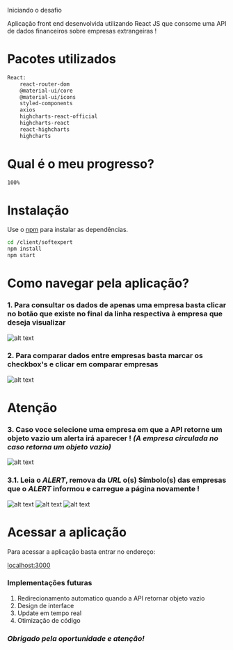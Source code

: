 Iniciando o desafio

Aplicação front end desenvolvida utilizando React JS que consome uma API de dados financeiros sobre empresas extrangeiras !

# Pacotes utilizados
```bash
React:
    react-router-dom
    @material-ui/core 
    @material-ui/icons
    styled-components 
    axios 
    highcharts-react-official 
    highcharts-react 
    react-highcharts 
    highcharts 
```

# Qual é o meu progresso?
```bash
100%
```
# Instalação

Use o [npm](https://www.npmjs.com/) para instalar as dependências.

```bash
cd /client/softexpert
npm install
npm start
```

# Como navegar pela aplicação?

### **1. Para consultar os dados de apenas uma empresa basta clicar no botão que existe no final da linha respectiva à empresa que deseja visualizar**

![alt text](https://i.imgur.com/9BYrAw1.png)

### **2. Para comparar dados entre empresas basta marcar os checkbox's e clicar em comparar empresas**

![alt text](https://i.imgur.com/dHE7Dv4.png)

# Atenção
### **3.** Caso voce selecione uma empresa em que a API retorne um objeto vazio um alerta irá aparecer ! *(A empresa circulada no caso retorna um objeto vazio)*

![alt text](https://i.imgur.com/Lzispqf.png)

### **3.1. Leia o *ALERT*, remova da *URL* o(s) Símbolo(s) das empresas que o *ALERT* informou e carregue a página novamente !**
![alt text](https://i.imgur.com/c5PP1W2.png)
![alt text](https://i.imgur.com/aGcewog.png)
![alt text](https://i.imgur.com/nZn0KVh.png)



# Acessar a aplicação
Para acessar a aplicação basta entrar no endereço:

[localhost:3000](http://localhost:3000)




### Implementações futuras
1. Redirecionamento automatico quando a API retornar objeto vazio
2. Design de interface
3. Update em tempo real
4. Otimização de código



### ***Obrigado pela oportunidade e atenção!***
